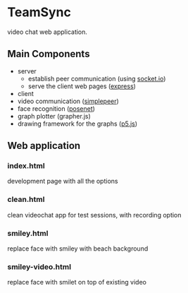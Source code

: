 # TeamSync

video chat web application.

## Main Components

- server
   - establish peer communication (using [socket.io](https://github.com/socketio/socket.io))
   - serve the client web pages ([express](https://github.com/expressjs/express))
- client
 - video communication ([simplepeer](https://github.com/feross/simple-peer))
 - face recognition ([posenet](https://github.com/tensorflow/tfjs-models/tree/master/posenet))
 - graph plotter (grapher.js)
 - drawing framework for the graphs ([p5.js](https://p5js.org/))

## Web application

### index.html
development page with all the options

### clean.html
clean videochat app for test sessions, with recording option

### smiley.html
replace face with smiley with beach background

### smiley-video.html
replace face with smilet on top of existing video
